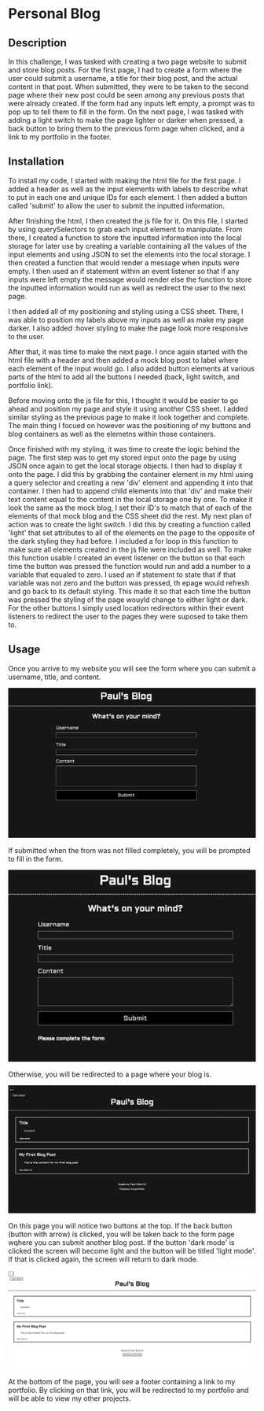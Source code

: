 # Personal Blog

## Description

In this challenge, I was tasked with creating a two page website to submit and store blog posts. For the first page, I had to create a form where the user could submit a username, a title for their blog post, and the actual content in that post. When submitted, they were to be taken to the second page where their new post could be seen among any previous posts that were already created. If the form had any inputs left empty, a prompt was to pop up to tell them to fill in the form. On the next page, I was tasked with adding a light switch to make the page lighter or darker when pressed, a back button to bring them to the previous form page when clicked, and a link to my portfolio in the footer. 

## Installation

To install my code, I started with making the html file for the first page. I added a header as well as the input elements with labels to describe what to put in each one and unique IDs for each element. I then added a button called 'submit' to allow the user to submit the inputted information. 

After finishing the html, I then created the js file for it. On this file, I started by using querySelectors to grab each input element to manipulate. From there, I created a function to store the inputted information into the local storage for later use by creating a variable containing all the values of the input elements and using JSON to set the elements into the local storage. I then created a function that would render a message when inputs were empty. I then used an if statement within an event listener so that if any inputs were left empty the message would render else the function to store the inputted information would run as well as redirect the user to the next page. 

I then added all of my positioning and styling using a CSS sheet. There, I was able to position my labels above my inputs as well as make my page darker. I also added :hover styling to make the page look more responsive to the user.

After that, it was time to make the next page. I once again started with the html file with a header and then added a mock blog post to label where each element of the input would go. I also added button elements at various parts of the html to add all the buttons I needed (back, light switch, and portfolio link). 

Before moving onto the js file for this, I thought it would be easier to go ahead and position my page and style it using another CSS sheet. I added similar styling as the previous page to make it look together and complete. The main thing I focued on however was the positioning of my buttons and blog containers as well as the elemetns within those containers. 

Once finished with my styling, it was time to create the logic behind the page. The first step was to get my stored input onto the page by using JSON once again to get the local storage objects. I then had to display it onto the page. I did this by grabbing the container element in my html using a query selector and creating a new 'div' element and appending it into that container. I then had to append child elements into that 'div' and make their text content equal to the content in the local storage one by one. To make it look the same as the mock blog, I set their ID's to match that of each of the elements of that mock blog and the CSS sheet did the rest. My next plan of action was to create the light switch. I did this by creating a function called 'light' that set attributes to all of the elements on the page to the opposite of the dark styling they had before. I included a for loop in this function to make sure all elements created in the js file were included as well. To make this function usable I created an event listener on the button so that each time the button was pressed the function would run and add a number to a variable that equaled to zero. I used an if statement to state that if that variable was not zero and the button was pressed, th epage would refresh and go back to its default styling. This made it so that each time the button was pressed the styling of the page wouyld change to either light or dark. For the other buttons I simply used location redirectors within their event listeners to redirect the user to the pages they were suposed to take them to. 

## Usage

Once you arrive to my website you will see the form where you can submit a username, title, and content. 

![alt text](./emptyform.png)

If submitted when the from was not filled completely, you will be prompted to fill in the form.  

![alt text](./message.png)

Otherwise, you will be redirected to a page where your blog is. 

![alt text](./blogs.png)

On this page you will notice two buttons at the top. If the back button (button with arrow) is clicked, you will be taken back to the form page wqhere you can submit another blog post. If the button 'dark mode' is clicked the screen will become light and the button will be titled 'light mode'. If that is clicked again, the screen will return to dark mode. 

![alt text](./lightmode.png)

At the bottom of the page, you will see a footer containing a link to my portfolio. By clicking on that link, you will be redirected to my portfolio and will be able to view my other projects.